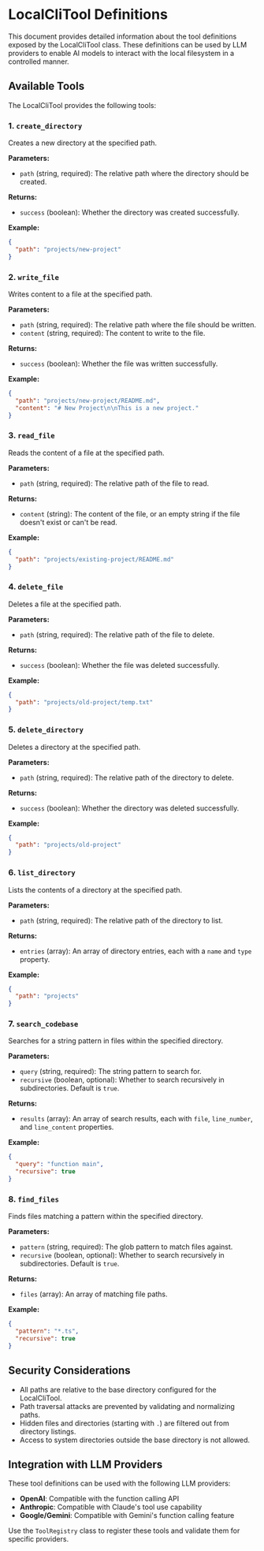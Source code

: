 # LocalCliTool Definitions

This document provides detailed information about the tool definitions exposed by the LocalCliTool class. These definitions can be used by LLM providers to enable AI models to interact with the local filesystem in a controlled manner.

## Available Tools

The LocalCliTool provides the following tools:

### 1. `create_directory`

Creates a new directory at the specified path.

**Parameters:**
- `path` (string, required): The relative path where the directory should be created.

**Returns:**
- `success` (boolean): Whether the directory was created successfully.

**Example:**
```json
{
  "path": "projects/new-project"
}
```

### 2. `write_file`

Writes content to a file at the specified path.

**Parameters:**
- `path` (string, required): The relative path where the file should be written.
- `content` (string, required): The content to write to the file.

**Returns:**
- `success` (boolean): Whether the file was written successfully.

**Example:**
```json
{
  "path": "projects/new-project/README.md",
  "content": "# New Project\n\nThis is a new project."
}
```

### 3. `read_file`

Reads the content of a file at the specified path.

**Parameters:**
- `path` (string, required): The relative path of the file to read.

**Returns:**
- `content` (string): The content of the file, or an empty string if the file doesn't exist or can't be read.

**Example:**
```json
{
  "path": "projects/existing-project/README.md"
}
```

### 4. `delete_file`

Deletes a file at the specified path.

**Parameters:**
- `path` (string, required): The relative path of the file to delete.

**Returns:**
- `success` (boolean): Whether the file was deleted successfully.

**Example:**
```json
{
  "path": "projects/old-project/temp.txt"
}
```

### 5. `delete_directory`

Deletes a directory at the specified path.

**Parameters:**
- `path` (string, required): The relative path of the directory to delete.

**Returns:**
- `success` (boolean): Whether the directory was deleted successfully.

**Example:**
```json
{
  "path": "projects/old-project"
}
```

### 6. `list_directory`

Lists the contents of a directory at the specified path.

**Parameters:**
- `path` (string, required): The relative path of the directory to list.

**Returns:**
- `entries` (array): An array of directory entries, each with a `name` and `type` property.

**Example:**
```json
{
  "path": "projects"
}
```

### 7. `search_codebase`

Searches for a string pattern in files within the specified directory.

**Parameters:**
- `query` (string, required): The string pattern to search for.
- `recursive` (boolean, optional): Whether to search recursively in subdirectories. Default is `true`.

**Returns:**
- `results` (array): An array of search results, each with `file`, `line_number`, and `line_content` properties.

**Example:**
```json
{
  "query": "function main",
  "recursive": true
}
```

### 8. `find_files`

Finds files matching a pattern within the specified directory.

**Parameters:**
- `pattern` (string, required): The glob pattern to match files against.
- `recursive` (boolean, optional): Whether to search recursively in subdirectories. Default is `true`.

**Returns:**
- `files` (array): An array of matching file paths.

**Example:**
```json
{
  "pattern": "*.ts",
  "recursive": true
}
```

## Security Considerations

- All paths are relative to the base directory configured for the LocalCliTool.
- Path traversal attacks are prevented by validating and normalizing paths.
- Hidden files and directories (starting with `.`) are filtered out from directory listings.
- Access to system directories outside the base directory is not allowed.

## Integration with LLM Providers

These tool definitions can be used with the following LLM providers:

- **OpenAI**: Compatible with the function calling API
- **Anthropic**: Compatible with Claude's tool use capability
- **Google/Gemini**: Compatible with Gemini's function calling feature

Use the `ToolRegistry` class to register these tools and validate them for specific providers.

